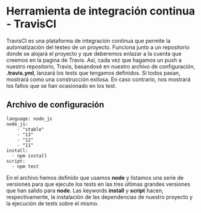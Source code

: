# Herramienta de integración continua - TravisCI

TravisCI es una plataforma de integración continua que permite la automatización del testeo de un proyecto. Funciona junto a un repositorio donde se alojará el proyecto y que deberemos enlazar a la cuenta que creemos en la pagina de Travis. Así, cada vez que hagamos un push a nuestro repositorio, Travis, basandosé en nuestro archivo de configuración, **.travis.yml**, lanzará los tests que tengamos definidos. Si todos pasan, mostrará como una construcción exitosa. En caso contrario, nos mostrará los fallos que se han ocasionado en los test.

## Archivo de configuración

```
language: node_js
node_js: 
    - "stable"
    - "13"
    - "12"
    - "11"
install:
  - npm install
script:
  - npm test

```

En el archivo hemos definido que usamos **node** y listamos una serie de versiones para que ejecute los tests en las tres últimas grandes versiones que han salido para **node**. Las keywords **install** y **script** hacen, respectivamente, la instalación de las dependencias de nuestro proyecto y la ejecución de tests sobre el mismo.